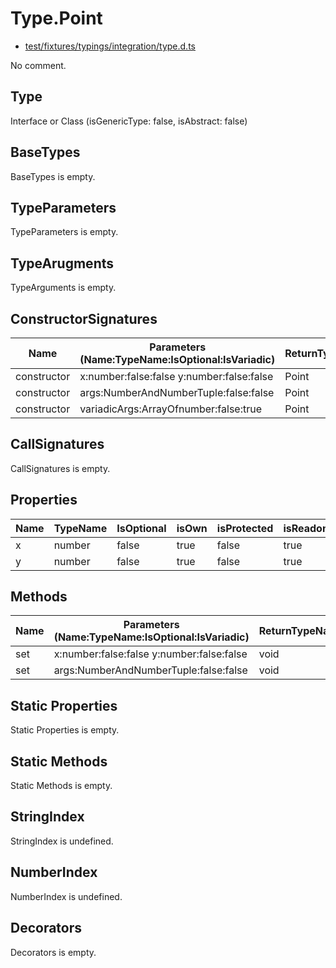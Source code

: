 # Type.Point

* [test/fixtures/typings/integration/type.d.ts](/test/fixtures/typings/integration/type.d.ts#L15)

No comment.

## Type

Interface or Class (isGenericType: false, isAbstract: false)

## BaseTypes

BaseTypes is empty.

## TypeParameters

TypeParameters is empty.

## TypeArugments

TypeArguments is empty.

## ConstructorSignatures

Name|Parameters (Name:TypeName:IsOptional:IsVariadic)|ReturnTypeName|TypePredicate|isProtected|Comment
---|---|---|---|---|---
constructor|x:number:false:false y:number:false:false |Point||false|
constructor|args:NumberAndNumberTuple:false:false |Point||false|
constructor|variadicArgs:ArrayOfnumber:false:true |Point||false|

## CallSignatures

CallSignatures is empty.

## Properties

Name|TypeName|IsOptional|isOwn|isProtected|isReadonly|isAbstract|Tags|Comment
---|---|---|---|---|---|---|---|---
x|number|false|true|false|true|false||
y|number|false|true|false|true|false||

## Methods

Name|Parameters (Name:TypeName:IsOptional:IsVariadic)|ReturnTypeName|IsOptional|isOwn|isProtected|isAbstract|TypePredicate|Comment
---|---|---|---|---|---|---|---|---
set|x:number:false:false y:number:false:false |void|false|true|false|false|| 
set|args:NumberAndNumberTuple:false:false |void|false|true|false|false|| 

## Static Properties

Static Properties is empty.

## Static Methods

Static Methods is empty.

## StringIndex

StringIndex is undefined.

## NumberIndex

NumberIndex is undefined.

## Decorators

Decorators is empty.
